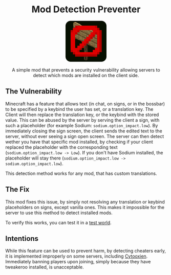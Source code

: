 <h1 style="text-align: center">Mod Detection Preventer</h1>

<p align="center">
<img src="src/main/resources/assets/moddetectionpreventer/icon.png">
</p>

<p style="text-align: center">A simple mod that prevents a security vulnerability allowing servers to detect which mods are installed on
the client side.</p>

## The Vulnerability

Minecraft has a feature that allows text (in chat, on signs, or in the bossbar) to be specified by a keybind the user
has set, or a translation key. The Client will then replace the translation key, or the keybind with the stored value.
This can be abused by the server by serving the client a sign, with such a placeholder (for example Sodium:
`sodium.option_impact.low`). By immediately closing the sign screen, the client sends the edited text to the server,
without ever seeing a sign open screen. The server can then detect wether you have that specific mod installed, by
checking if your client replaced the placeholder with the corresponding text (`sodium.option_impact.low -> Low`). If
you don't have Sodium installed, the placeholder will stay there
(`sodium.option_impact.low -> sodium.option_impact.low`).

This detection method works for any mod, that has custom translations.

## The Fix

This mod fixes this issue, by simply not resolving any translation or keybind placeholders on signs, except vanilla
ones. This makes it impossible for the server to use this method to detect installed mods.

To verify this works, you can test it in a [test world](https://github.com/JustAlittleWolf/ModDetectionPreventer/raw/1.20.4/testWorld.zip).

## Intentions

While this feature can be used to prevent harm, by detecting cheaters early, it is implemented improperly on some
servers, including [Cytooxien](CytooxienDetectedMods.md). Immediately banning players upon joining, simply because they
have tweakeroo installed, is unacceptable.
